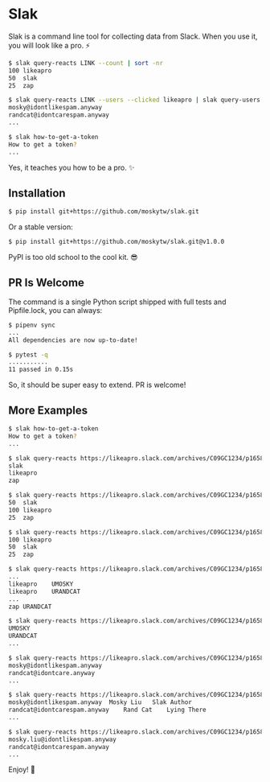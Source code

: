 # Slak

Slak is a command line tool for collecting data from Slack. When you use it,
you will look like a pro. ⚡️

```bash
$ slak query-reacts LINK --count | sort -nr
100	likeapro
50	slak
25	zap
```

```bash
$ slak query-reacts LINK --users --clicked likeapro | slak query-users
mosky@idontlikespam.anyway
randcat@idontcarespam.anyway
...
```

```bash
$ slak how-to-get-a-token
How to get a token?
...
```

Yes, it teaches you how to be a pro. ✨

## Installation

```bash
$ pip install git+https://github.com/moskytw/slak.git
```

Or a stable version:

```bash
$ pip install git+https://github.com/moskytw/slak.git@v1.0.0
```

PyPI is too old school to the cool kit. 😎

## PR Is Welcome

The command is a single Python script shipped with full tests and Pipfile.lock,
you can always:

```bash
$ pipenv sync
...
All dependencies are now up-to-date!
```

```bash
$ pytest -q
...........
11 passed in 0.15s
```

So, it should be super easy to extend. PR is welcome!

## More Examples

```bash
$ slak how-to-get-a-token
How to get a token?
...
```

```bash
$ slak query-reacts https://likeapro.slack.com/archives/C09GC1234/p1658718657123456
slak
likeapro
zap
```

```bash
$ slak query-reacts https://likeapro.slack.com/archives/C09GC1234/p1658718657123456 --count
50	slak
100	likeapro
25	zap
```

```bash
$ slak query-reacts https://likeapro.slack.com/archives/C09GC1234/p1658718657123456 --count | sort -nr
100	likeapro
50	slak
25	zap
```

```bash
$ slak query-reacts https://likeapro.slack.com/archives/C09GC1234/p1658718657123456 --users
...
likeapro	UMOSKY
likeapro	URANDCAT
...
zap	URANDCAT
```

```bash
$ slak query-reacts https://likeapro.slack.com/archives/C09GC1234/p1658718657123456 --users --clicked likeapro
UMOSKY
URANDCAT
...
```

```bash
$ slak query-reacts https://likeapro.slack.com/archives/C09GC1234/p1658718657123456 --users --clicked likeapro | slak query-users
mosky@idontlikespam.anyway
randcat@idontcare.anyway
...
```

```bash
$ slak query-reacts https://likeapro.slack.com/archives/C09GC1234/p1658718657123456 --users --clicked likeapro | slak query-users --names --titles
mosky@idontlikespam.anyway	Mosky Liu	Slak Author
randcat@idontcarespam.anyway	Rand Cat	Lying There
...
```

```bash
$ slak query-reacts https://likeapro.slack.com/archives/C09GC1234/p1658718657123456 --users | cut -f2 | slak query-users
mosky.liu@idontlikespam.anyway
randcat@idontcarespam.anyway
...
```

Enjoy! 🍻
